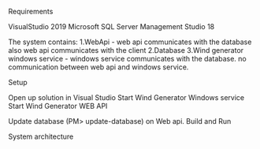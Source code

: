 Requirements

VisualStudio 2019
Microsoft SQL Server Management Studio 18


The system contains: 
1.WebApi - web api communicates with the database also web api communicates with the client
2.Database 
3.Wind generator windows service - windows service communicates with the database. no communication between web api and windows service.


Setup

Open up solution in Visual Studio
Start Wind Generator Windows service
Start Wind Generator WEB API

Update database (PM> update-database) on Web api.
Build and Run


System architecture
